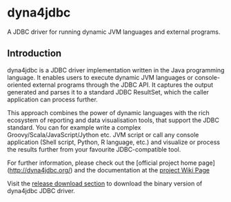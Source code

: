 # dyna4jdbc 

A JDBC driver for running dynamic JVM languages and external programs.

## Introduction

dyna4jdbc is a JDBC driver implementation written in the Java programming language. It enables users to execute dynamic JVM languages or console-oriented external programs through the JDBC API. It captures the output generated and parses it to a standard JDBC ResultSet, which the caller application can process further. 

This approach combines the power of dynamic languages with the rich ecosystem of reporting and data visualisation tools, that support the JDBC standard. You can for example write a complex Groovy/Scala/JavaScript/Jython etc. JVM script or call any console application (Shell script, Python, R language, etc.) and visualize or process the results further from your favourite JDBC-compatible tool. 

For further information, please check out the [official project home page] (http://dyna4jdbc.org/) and the documentation at the [project Wiki Page](https://github.com/peter-gergely-horvath/dyna4jdbc/wiki)

Visit the [release download section](https://github.com/peter-gergely-horvath/dyna4jdbc/releases) to download the binary version of dyna4jdbc JDBC driver. 
